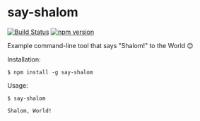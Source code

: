 # say-shalom

[![Build Status](https://travis-ci.org/joisadler/say-shalom.svg?branch=master)](https://travis-ci.org/joisadler/say-shalom)
[![npm version](https://badge.fury.io/js/say-shalom.svg)](https://badge.fury.io/js/say-shalom)

Example command-line tool that says "Shalom!" to the World 😊

Installation:

`$ npm install -g say-shalom`

Usage:

`$ say-shalom`

`Shalom, World!`
